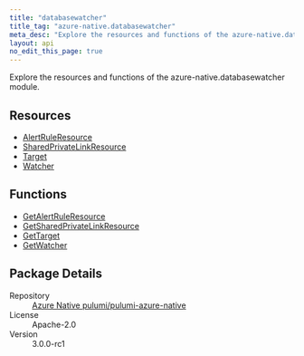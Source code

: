 ```yaml
---
title: "databasewatcher"
title_tag: "azure-native.databasewatcher"
meta_desc: "Explore the resources and functions of the azure-native.databasewatcher module."
layout: api
no_edit_this_page: true
---
```


<!-- WARNING: this file was generated by Pulumi Docs Generator. -->
<!-- Do not edit by hand unless you're certain you know what you are doing! -->

Explore the resources and functions of the azure-native.databasewatcher module.

<h2 id="resources">Resources</h2>
<ul class="api">
    <li><a href="alertruleresource/" title="AlertRuleResource">AlertRuleResource</a></li>
    <li><a href="sharedprivatelinkresource/" title="SharedPrivateLinkResource">SharedPrivateLinkResource</a></li>
    <li><a href="target/" title="Target">Target</a></li>
    <li><a href="watcher/" title="Watcher">Watcher</a></li>
</ul>

<h2 id="functions">Functions</h2>
<ul class="api">
    <li><a href="getalertruleresource/" title="GetAlertRuleResource">GetAlertRuleResource</a></li>
    <li><a href="getsharedprivatelinkresource/" title="GetSharedPrivateLinkResource">GetSharedPrivateLinkResource</a></li>
    <li><a href="gettarget/" title="GetTarget">GetTarget</a></li>
    <li><a href="getwatcher/" title="GetWatcher">GetWatcher</a></li>
</ul>

<h2 id="package-details">Package Details</h2>
<dl class="package-details">
	<dt>Repository</dt>
	<dd><a href="https://github.com/pulumi/pulumi-azure-native">Azure Native pulumi/pulumi-azure-native</a></dd>
	<dt>License</dt>
	<dd>Apache-2.0</dd>
	<dt>Version</dt>
	<dd>3.0.0-rc1</dd>
</dl>

